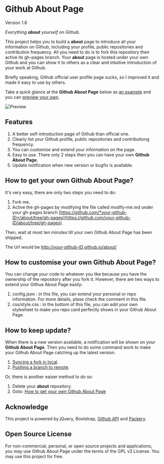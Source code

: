 Github About Page
================

Version 1.6

_Everything **about** yourself on Github._

This project helps you to build a **about** page to introduce all your information on Github, including your profile, public repositories and contribution frequency. All you need to do is to fork this repository then active its gh-pages branch. Your **about** page is hosted under your own Github and you can show it to others as a clear and intuitive introduction of your work at Github.

Briefly speaking, Github official user profile page sucks, so I improved it and made it easy to use by others.

Take a quick glance at the **Github About Page** below as [an example](http://andrelion.github.io/about/) and you can [preview your own](http://andrelion.github.io/about/preview/).

![Preview](http://andrelion.github.io/about/assets/preview.png?v "Preview")




Features
-----------------
1. A better self-introduction page of Github than official one.
2. Clearly list your Github profile, public repositories and contributiong frequency.
3. You can customise and extend your information on the page. 
4. Easy to use. There only 2 steps then you can have your own **Github About Page**.
5. Update notification when new version or bugfix is available.


How to get your own Github About Page?
-----------------
It's very easy, there are only two steps you need to do:

1. Fork me.
2. Active the gh-pages by modifying the file called modify-me.md under your gh-pages branch [https://github.com/*your-github-ID*/about/tree/gh-pages](https://github.com/your-github-ID/about/tree/gh-pages).

Then, wait at most ten minutes till your own Github About Page has been shipped. 

The Url would be [http://*your-github-ID*.github.io/about/](http://your-github-ID.github.io/about/)


How to customise your own Github About Page?
-----------------
You can change your code to whatever you like because you have the ownership of the repository after you fork it. However, there are two ways to extend your Githua About Page easily:

1. config.json : in this file, you can extend your personal or repo information. For more details, plase check the comment in this file.
2. css/style.css : in the bottom of this file, you can add your own stylesheet to make you repo card perfectly shows in your Github About Page.


How to keep update?
-----------------
When there is a new version available, a notification will be shown on your **Github About Page**. Then you need to do some command work to make your Github About Page catching up the latest version.

1. [Syncing a fork in local](https://help.github.com/articles/syncing-a-fork).
2. [Pushing a branch to remote](https://help.github.com/articles/pushing-to-a-remote#pushing-a-branch).

Or, there is another eaiser method to do so:

1. Delete your **about** repository.
2. Goto: [How to get your own Github About Page](https://github.com/AndreLion/about#how-to-get-your-own-github-about-page)


Acknowledge
----------------
This project is powered by jQuery, Bootstrap, [Github API](http://developer.github.com/) and [Packery](http://packery.metafizzy.co/).

Open Source License
----------------
For non-commercial, personal, or open source projects and applications, you may use Github About Page under the terms of the GPL v3 License. You may use this project for free.
